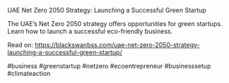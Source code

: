 UAE Net Zero 2050 Strategy: Launching a Successful Green Startup

The UAE’s Net Zero 2050 strategy offers opportunities for green startups. Learn how to launch a successful eco-friendly business.

Read on: https://blackswanbss.com/uae-net-zero-2050-strategy-launching-a-successful-green-startup/

#business #greenstartup #netzero #ecoentrepreneur #businesssetup #climateaction
